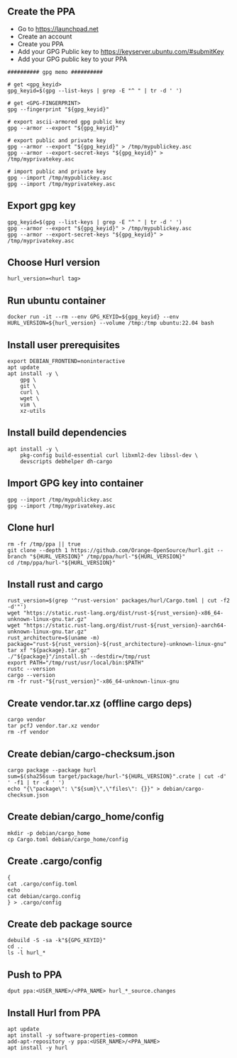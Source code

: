 ## Create the PPA

- Go to https://launchpad.net
- Create an account
- Create you PPA
- Add your GPG Public key to https://keyserver.ubuntu.com/#submitKey
- Add your GPG public key to your PPA

```
########## gpg memo ##########

# get <gpg_keyid>
gpg_keyid=$(gpg --list-keys | grep -E "^ " | tr -d ' ')

# get <GPG-FINGERPRINT>
gpg --fingerprint "${gpg_keyid}"

# export ascii-armored gpg public key
gpg --armor --export "${gpg_keyid}"

# export public and private key
gpg --armor --export "${gpg_keyid}" > /tmp/mypublickey.asc
gpg --armor --export-secret-keys "${gpg_keyid}" > /tmp/myprivatekey.asc

# import public and private key
gpg --import /tmp/mypublickey.asc
gpg --import /tmp/myprivatekey.asc
```

## Export gpg key

```
gpg_keyid=$(gpg --list-keys | grep -E "^ " | tr -d ' ')
gpg --armor --export "${gpg_keyid}" > /tmp/mypublickey.asc
gpg --armor --export-secret-keys "${gpg_keyid}" > /tmp/myprivatekey.asc
```
## Choose Hurl version

```
hurl_version=<hurl tag>
```
## Run ubuntu container

```
docker run -it --rm --env GPG_KEYID=${gpg_keyid} --env HURL_VERSION=${hurl_version} --volume /tmp:/tmp ubuntu:22.04 bash
```

## Install user prerequisites

```
export DEBIAN_FRONTEND=noninteractive
apt update
apt install -y \
    gpg \
    git \
    curl \
    wget \
    vim \
    xz-utils
```

## Install build dependencies

```
apt install -y \
    pkg-config build-essential curl libxml2-dev libssl-dev \
    devscripts debhelper dh-cargo
```

## Import GPG key into container

```
gpg --import /tmp/mypublickey.asc
gpg --import /tmp/myprivatekey.asc
```

## Clone hurl

```
rm -fr /tmp/ppa || true
git clone --depth 1 https://github.com/Orange-OpenSource/hurl.git --branch "${HURL_VERSION}" /tmp/ppa/hurl-"${HURL_VERSION}"
cd /tmp/ppa/hurl-"${HURL_VERSION}"
```

## Install rust and cargo

```
rust_version=$(grep '^rust-version' packages/hurl/Cargo.toml | cut -f2 -d'"')
wget "https://static.rust-lang.org/dist/rust-${rust_version}-x86_64-unknown-linux-gnu.tar.gz"
wget "https://static.rust-lang.org/dist/rust-${rust_version}-aarch64-unknown-linux-gnu.tar.gz"
rust_architecture=$(uname -m)
package="rust-${rust_version}-${rust_architecture}-unknown-linux-gnu"
tar xf "${package}.tar.gz"
./"${package}"/install.sh --destdir=/tmp/rust
export PATH="/tmp/rust/usr/local/bin:$PATH"
rustc --version
cargo --version
rm -fr rust-"${rust_version}"-x86_64-unknown-linux-gnu
```

## Create vendor.tar.xz (offline cargo deps)

```
cargo vendor
tar pcfJ vendor.tar.xz vendor
rm -rf vendor
```

## Create debian/cargo-checksum.json

```
cargo package --package hurl
sum=$(sha256sum target/package/hurl-"${HURL_VERSION}".crate | cut -d' ' -f1 | tr -d ' ')
echo "{\"package\": \"${sum}\",\"files\": {}}" > debian/cargo-checksum.json
```

## Create debian/cargo_home/config

```
mkdir -p debian/cargo_home
cp Cargo.toml debian/cargo_home/config
```

## Create .cargo/config

```
{
cat .cargo/config.toml
echo
cat debian/cargo.config
} > .cargo/config
```

## Create deb package source

```
debuild -S -sa -k"${GPG_KEYID}"
cd ..
ls -l hurl_*
```

## Push to PPA

```
dput ppa:<USER_NAME>/<PPA_NAME> hurl_*_source.changes
```

## Install Hurl from PPA

```shell
apt update
apt install -y software-properties-common
add-apt-repository -y ppa:<USER_NAME>/<PPA_NAME>
apt install -y hurl
```
